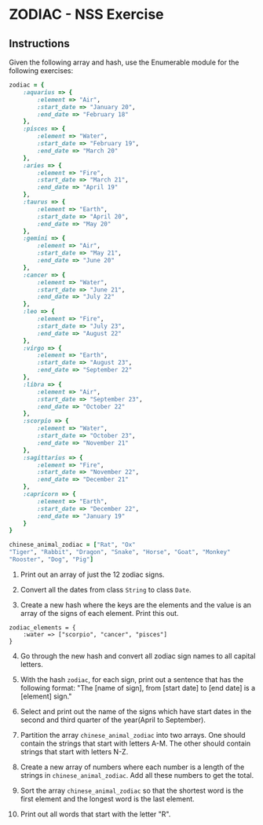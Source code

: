 # ZODIAC - NSS Exercise

## Instructions

Given the following array and hash, use the Enumerable module for the following exercises:

```ruby
zodiac = {
    :aquarius => {
        :element => "Air",
        :start_date => "January 20",
        :end_date => "February 18"
    },
    :pisces => {
        :element => "Water",
        :start_date => "February 19",
        :end_date => "March 20"
    },
    :aries => {
        :element => "Fire",
        :start_date => "March 21",
        :end_date => "April 19"
    },
    :taurus => {
        :element => "Earth",
        :start_date => "April 20",
        :end_date => "May 20"
    },
    :gemini => {
        :element => "Air",
        :start_date => "May 21",
        :end_date => "June 20"
    },
    :cancer => {
        :element => "Water",
        :start_date => "June 21",
        :end_date => "July 22"
    },
    :leo => {
        :element => "Fire",
        :start_date => "July 23",
        :end_date => "August 22"
    },
    :virgo => {
        :element => "Earth",
        :start_date => "August 23",
        :end_date => "September 22"
    },
    :libra => {
        :element => "Air",
        :start_date => "September 23",
        :end_date => "October 22"
    },
    :scorpio => {
        :element => "Water",
        :start_date => "October 23",
        :end_date => "November 21"
    },
    :sagittarius => {
        :element => "Fire",
        :start_date => "November 22",
        :end_date => "December 21"
    },
    :capricorn => {
        :element => "Earth",
        :start_date => "December 22",
        :end_date => "January 19"
    }
}

chinese_animal_zodiac = ["Rat", "Ox"
"Tiger", "Rabbit", "Dragon", "Snake", "Horse", "Goat", "Monkey"
"Rooster", "Dog", "Pig"]

```

1. Print out an array of just the 12 zodiac signs.

2. Convert all the dates from class `String` to class `Date`.

3. Create a new hash where the keys are the elements and the value is an array of the signs of each element. Print this out.

```
zodiac_elements = {
    :water => ["scorpio", "cancer", "pisces"]
}
```

4. Go through the new hash and convert all zodiac sign names to all capital letters.

5. With the hash `zodiac`, for each sign, print out a sentence that has the following format: "The [name of sign], from [start date] to [end date] is a [element] sign."

6. Select and print out the name of the signs which have start dates in the second and third quarter of the year(April to September).

7. Partition the array `chinese_animal_zodiac` into two arrays. One should contain the strings that start with letters A-M. The other should contain strings that start with letters N-Z.

8. Create a new array of numbers where each number is a length of the strings in `chinese_animal_zodiac`. Add all these numbers to get the total.

9. Sort the array `chinese_animal_zodiac` so that the shortest word is the first element and the longest word is the last element.

10. Print out all words that start with the letter "R".
